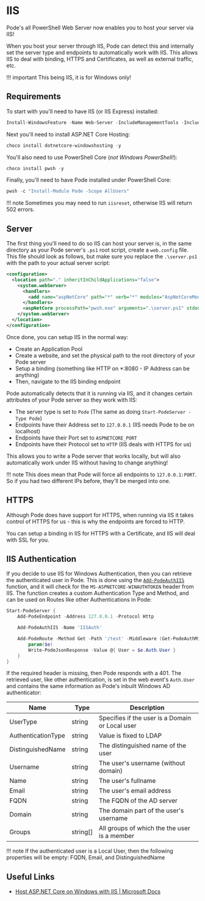 # IIS

Pode's all PowerShell Web Server now enables you to host your server via IIS!

When you host your server through IIS, Pode can detect this and internally set the server type and endpoints to automatically work with IIS. This allows IIS to deal with binding, HTTPS and Certificates, as well as external traffic, etc.

!!! important
    This being IIS, it is for Windows only!

## Requirements

To start with you'll need to have IIS (or IIS Express) installed:

```powershell
Install-WindowsFeature -Name Web-Server -IncludeManagementTools -IncludeAllSubFeature
```

Next you'll need to install ASP.NET Core Hosting:

```powershell
choco install dotnetcore-windowshosting -y
```

You'll also need to use PowerShell Core (*not Windows PowerShell!*):

```powershell
choco install pwsh -y
```

Finally, you'll need to have Pode installed under PowerShell Core:

```powershell
pwsh -c "Install-Module Pode -Scope AllUsers"
```

!!! note
    Sometimes you may need to run `iisreset`, otherwise IIS will return 502 errors.

## Server

The first thing you'll need to do so IIS can host your server is, in the same directory as your Pode server's `.ps1` root script, create a `web.config` file. This file should look as follows, but make sure you replace the `.\server.ps1` with the path to your actual server script:

```xml
<configuration>
  <location path="." inheritInChildApplications="false">
    <system.webServer>
      <handlers>
        <add name="aspNetCore" path="*" verb="*" modules="AspNetCoreModuleV2" resourceType="Unspecified" />
      </handlers>
      <aspNetCore processPath="pwsh.exe" arguments=".\server.ps1" stdoutLogEnabled="true" stdoutLogFile=".\logs\stdout" hostingModel="OutOfProcess"/>
    </system.webServer>
  </location>
</configuration>
```

Once done, you can setup IIS in the normal way:

* Create an Application Pool
* Create a website, and set the physical path to the root directory of your Pode server
* Setup a binding (something like HTTP on *:8080 - IP Address can be anything)
* Then, navigate to the IIS binding endpoint

Pode automatically detects that it is running via IIS, and it changes certain attributes of your Pode server so they work with IIS:

* The server type is set to `Pode` (The same as doing `Start-PodeServer -Type Pode`)
* Endpoints have their Address set to `127.0.0.1` (IIS needs Pode to be on localhost)
* Endpoints have their Port set to `ASPNETCORE_PORT`
* Endpoints have their Protocol set to `HTTP` (IIS deals with HTTPS for us)

This allows you to write a Pode server that works locally, but will also automatically work under IIS without having to change anything!

!!! note
    This does mean that Pode will force all endpoints to `127.0.0.1:PORT`. So if you had two different IPs before, they'll be merged into one.

## HTTPS

Although Pode does have support for HTTPS, when running via IIS it takes control of HTTPS for us - this is why the endpoints are forced to HTTP.

You can setup a binding in IIS for HTTPS with a Certificate, and IIS will deal with SSL for you.

## IIS Authentication

If you decide to use IIS for Windows Authentication, then you can retrieve the authenticated user in Pode. This is done using the [`Add-PodeAuthIIS`](../../Functions/Authentication/Add-PodeAuthIIS) function, and it will check for the `MS-ASPNETCORE-WINAUTHTOKEN` header from IIS. The function creates a custom Authentication Type and Method, and can be used on Routes like other Authentications in Pode:

```powershell
Start-PodeServer {
    Add-PodeEndpoint -Address 127.0.0.1 -Protocol Http

    Add-PodeAuthIIS -Name 'IISAuth'

    Add-PodeRoute -Method Get -Path '/test' -Middleware (Get-PodeAuthMiddleware -Name 'IISAuth') -ScriptBlock {
        param($e)
        Write-PodeJsonResponse -Value @{ User = $e.Auth.User }
    }
}
```

If the required header is missing, then Pode responds with a 401. The retrieved user, like other authentication, is set in the web event's `Auth.User` and contains the same information as Pode's inbuilt Windows AD authenticator:

| Name | Type | Description |
| ---- | ---- | ----------- |
| UserType | string | Specifies if the user is a Domain or Local user |
| AuthenticationType | string | Value is fixed to LDAP |
| DistinguishedName | string | The distinguished name of the user |
| Username | string | The user's username (without domain) |
| Name | string | The user's fullname |
| Email | string | The user's email address |
| FQDN | string | The FQDN of the AD server |
| Domain | string | The domain part of the user's username |
| Groups | string[] | All groups of which the the user is a member |

!!! note
    If the authenticated user is a Local User, then the following properties will be empty: FQDN, Email, and DistinguishedName

## Useful Links

* [Host ASP.NET Core on Windows with IIS \| Microsoft Docs](https://docs.microsoft.com/en-us/aspnet/core/host-and-deploy/iis/?view=aspnetcore-3.1)
